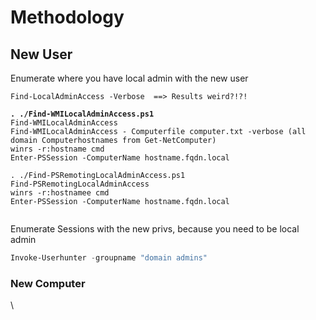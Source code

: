 # Methodology

## New User

Enumerate where you have local admin with the new user

<pre class="language-powershell" data-overflow="wrap"><code class="lang-powershell">Find-LocalAdminAccess -Verbose  ==> Results weird?!?!
<strong>
</strong><strong>. ./Find-WMILocalAdminAccess.ps1
</strong>Find-WMILocalAdminAccess
Find-WMILocalAdminAccess - Computerfile computer.txt -verbose (all domain Computerhostnames from Get-NetComputer)
winrs -r:hostname cmd
Enter-PSSession -ComputerName hostname.fqdn.local

. ./Find-PSRemotingLocalAdminAccess.ps1
Find-PSRemotingLocalAdminAccess
winrs -r:hostnamee cmd
Enter-PSSession -ComputerName hostname.fqdn.local

</code></pre>

Enumerate Sessions with the new privs, because you need to be local admin&#x20;

```powershell
Invoke-Userhunter -groupname "domain admins"
```

### New Computer



\
